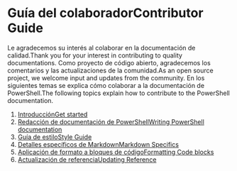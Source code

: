 # <a name="contributor-guide"></a><span data-ttu-id="e1f16-101">Guía del colaborador</span><span class="sxs-lookup"><span data-stu-id="e1f16-101">Contributor Guide</span></span>

<span data-ttu-id="e1f16-102">Le agradecemos su interés al colaborar en la documentación de calidad.</span><span class="sxs-lookup"><span data-stu-id="e1f16-102">Thank you for your interest in contributing to quality documentations.</span></span>
<span data-ttu-id="e1f16-103">Como proyecto de código abierto, agradecemos los comentarios y las actualizaciones de la comunidad.</span><span class="sxs-lookup"><span data-stu-id="e1f16-103">As an open source project, we welcome input and updates from the community.</span></span>
<span data-ttu-id="e1f16-104">En los siguientes temas se explica cómo colaborar a la documentación de PowerShell.</span><span class="sxs-lookup"><span data-stu-id="e1f16-104">The following topics explain how to contribute to the PowerShell documentation.</span></span>

1. [<span data-ttu-id="e1f16-105">Introducción</span><span class="sxs-lookup"><span data-stu-id="e1f16-105">Get started</span></span>](./contributing/1-GET-STARTED.md)
2. [<span data-ttu-id="e1f16-106">Redacción de documentación de PowerShell</span><span class="sxs-lookup"><span data-stu-id="e1f16-106">Writing PowerShell documentation</span></span>](./contributing/2-WRITING.md)
3. [<span data-ttu-id="e1f16-107">Guía de estilo</span><span class="sxs-lookup"><span data-stu-id="e1f16-107">Style Guide</span></span>](./contributing/3-STYLE-GUIDE.md)
4. [<span data-ttu-id="e1f16-108">Detalles específicos de Markdown</span><span class="sxs-lookup"><span data-stu-id="e1f16-108">Markdown Specifics</span></span>](./contributing/4-MARKDOWN-SPECIFICS.md)
5. [<span data-ttu-id="e1f16-109">Aplicación de formato a bloques de código</span><span class="sxs-lookup"><span data-stu-id="e1f16-109">Formatting Code blocks</span></span>](./contributing/5-FORMATTING-CODE.md)
6. [<span data-ttu-id="e1f16-110">Actualización de referencia</span><span class="sxs-lookup"><span data-stu-id="e1f16-110">Updating Reference</span></span>](./contributing/6-UPDATING-REFERENCE.md)